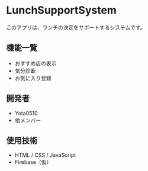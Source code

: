 # LunchSupportSystem

このアプリは、ランチの決定をサポートするシステムです。

## 機能一覧
- おすすめ店の表示
- 気分診断
- お気に入り登録

## 開発者
- Yota0510
- 他メンバー

## 使用技術
- HTML / CSS / JavaScript
- Firebase（仮）
